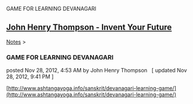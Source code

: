 GAME FOR LEARNING DEVANAGARI 

[John Henry Thompson - Invent Your Future](../index.html)
---------------------------------------------------------

    

[Notes](../notes.html)‎ > ‎

### GAME FOR LEARNING DEVANAGARI

posted Nov 28, 2012, 4:53 AM by John Henry Thompson   \[ updated Nov 28, 2012, 9:41 PM \]

  
[http://www.ashtangayoga.info/sanskrit/devanagari-learning-game/](http://www.ashtangayoga.info/sanskrit/devanagari-learning-game/)  


